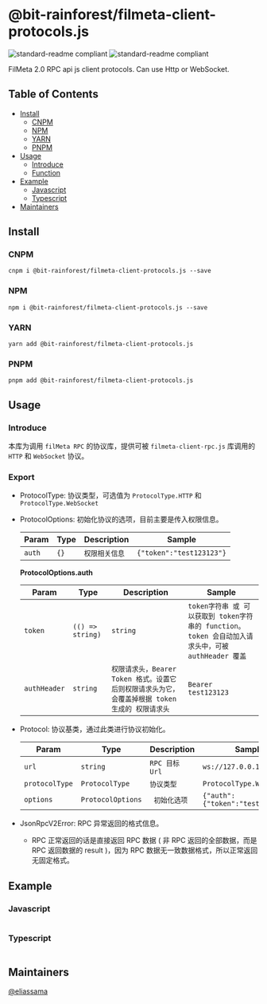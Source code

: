 # @bit-rainforest/filmeta-client-protocols.js

![standard-readme compliant](https://img.shields.io/badge/js--lotus--client--provider--browser-fork-yellow.svg?style=flat-square)
![standard-readme compliant](https://img.shields.io/badge/typescript-v4.5.2-green.svg?style=flat-square)

FilMeta 2.0 RPC api js client protocols. Can use Http or WebSocket.

## Table of Contents

- [Install](#install)
  - [CNPM](#cnpm)
  - [NPM](#npm)
  - [YARN](#yarn)
  - [PNPM](#pnpm)
- [Usage](#usage)
  - [Introduce](#introduce)
  - [Function](#function)
- [Example](#example)
  - [Javascript](#javascript)
  - [Typescript](#typescript)
- [Maintainers](#maintainers)

## Install

### CNPM

```
cnpm i @bit-rainforest/filmeta-client-protocols.js --save
```

### NPM

```
npm i @bit-rainforest/filmeta-client-protocols.js --save
```

### YARN

```
yarn add @bit-rainforest/filmeta-client-protocols.js
```

### PNPM

```
pnpm add @bit-rainforest/filmeta-client-protocols.js
```

## Usage

### Introduce

 本库为调用 `filMeta RPC` 的协议库，提供可被 `filmeta-client-rpc.js` 库调用的 `HTTP` 和 `WebSocket` 协议。

### Export

+ ProtocolType: 协议类型，可选值为 `ProtocolType.HTTP` 和  `ProtocolType.WebSocket` 

+ ProtocolOptions: 初始化协议的选项，目前主要是传入权限信息。

  | Param  | Type | Description    | Sample                   |
  | ------ | ---- | -------------- | ------------------------ |
  | `auth` | `{}` | `权限相关信息` | `{"token":"test123123"}` |

  **ProtocolOptions.auth**

  | Param        | Type                        | Description                                                  | Sample              |
  | ------------ | --------------------------- | ------------------------------------------------------------ | ------------------- |
  | `token`      | `(() => string)` | `string` | `token字符串 或 可以获取到 token字符串的 function。token 会自动加入请求头中，可被 authHeader 覆盖` | `test123123`        |
  | `authHeader` | `string`                    | `权限请求头，Bearer Token 格式。设置它后则权限请求头为它，会覆盖掉根据 token 生成的 权限请求头` | `Bearer test123123` |

   

+ Protocol: 协议基类，通过此类进行协议初始化。

  | Param          | Type              | Description    | Sample                            |
  | -------------- | ----------------- | -------------- | --------------------------------- |
  | `url`          | `string`          | `RPC 目标 Url` | `ws://127.0.0.1:8090`             |
  | `protocolType` | `ProtocolType`    | `协议类型`     | `ProtocolType.WebSocket`          |
  | `options`      | `ProtocolOptions` | ` 初始化选项`  | `{"auth":{"token":"test123123"}}` |

+ JsonRpcV2Error: RPC 异常返回的格式信息。

  + RPC 正常返回的话是直接返回 RPC 数据 ( 非 RPC 返回的全部数据，而是 RPC 返回数据的 result )，因为 RPC 数据无一致数据格式，所以正常返回无固定格式。





## Example

### Javascript

```javascript

```

### Typescript

```typescript

```

## Maintainers

[@eliassama](https://github.com/eliassama)

